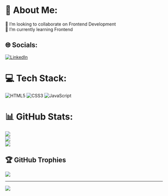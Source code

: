 # 💫 About Me:
👯 I’m looking to collaborate on Frontend Development<br>🌱 I’m currently learning Frontend


## 🌐 Socials:
[![LinkedIn](https://img.shields.io/badge/LinkedIn-%230077B5.svg?logo=linkedin&logoColor=white)](https://linkedin.com/in/ulviyya-khanbayli) 

# 💻 Tech Stack:
![HTML5](https://img.shields.io/badge/html5-%23E34F26.svg?style=for-the-badge&logo=html5&logoColor=white) ![CSS3](https://img.shields.io/badge/css3-%231572B6.svg?style=for-the-badge&logo=css3&logoColor=white) ![JavaScript](https://img.shields.io/badge/javascript-%23323330.svg?style=for-the-badge&logo=javascript&logoColor=%23F7DF1E)
# 📊 GitHub Stats:
![](https://github-readme-stats.vercel.app/api?username=ulviyyakhanbayli&theme=radical&hide_border=false&include_all_commits=true&count_private=true)<br/>
![](https://github-readme-streak-stats.herokuapp.com/?user=ulviyyakhanbayli&theme=radical&hide_border=false)<br/>
![](https://github-readme-stats.vercel.app/api/top-langs/?username=ulviyyakhanbayli&theme=radical&hide_border=false&include_all_commits=true&count_private=true&layout=compact)

## 🏆 GitHub Trophies
![](https://github-profile-trophy.vercel.app/?username=ulviyyakhanbayli&theme=radical&no-frame=true&no-bg=true&margin-w=4)

---
[![](https://visitcount.itsvg.in/api?id=ulviyyakhanbayli&icon=4&color=10)](https://visitcount.itsvg.in)

<!-- Proudly created with GPRM ( https://gprm.itsvg.in ) -->
